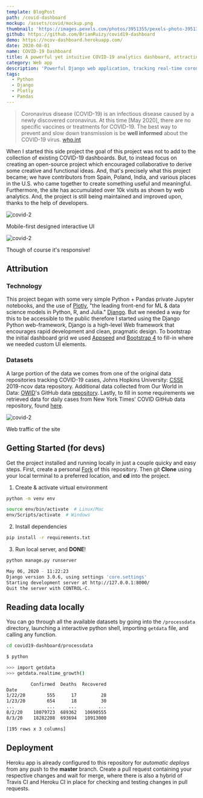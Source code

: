 ```yaml
---
template: BlogPost
path: /covid-dashboard
mockup: /assets/covid/mockup.png
thumbnail: 'https://images.pexels.com/photos/3951355/pexels-photo-3951355.jpeg?auto=compress&cs=tinysrgb&dpr=2&h=650&w=940'
github: https://github.com/BrianRuizy/covid19-dashboard
demo: https://ncov-dashboard.herokuapp.com/
date: 2020-08-01
name: COVID-19 Dashboard
title: A powerful yet intuitive COVID-19 analytics dashboard, attracting thousands of users.
category: Web app
description: 'Powerful Django web application, tracking real-time coronavirus cases, with an intuitive and clean UI/UX.'
tags:
  - Python
  - Django
  - Plotly
  - Pandas
---
```


> Coronavirus disease (COVID-19) is an infectious disease caused by a newly discovered coronavirus.
> At this time [May 2020], there are no specific vaccines or treatments for COVID-19. The best way to prevent and slow down transmission is be **well informed** about the COVID-19 virus. [who.int](https://www.who.int/health-topics/coronavirus#tab=tab_1)

When I started this side project the goal of this project was not to add to the collection of existing COVID-19 dashboards. But, to instead focus on creating an open-source project which encouraged  collaborative to derive some creative and functional ideas. And, that's precisely what this project became; we have contributors from Spain, Poland, India, and various places in the U.S. who came together to create something useful and meaningful. Furthermore, the site has accumulated over 10k visits as shown by web analytics. And, the project is still being maintained and improved upon, thanks to the help of developers.


![covid-2](/assets/covid/covid-dashboard-3-devices.png)
<figcaption>Mobile-first designed interactive UI</figcaption>

![covid-2](/assets/covid/covid-dashboard-tab.png)
<figcaption>Though of course it's responsive!</figcaption>

## Attribution

### Technology

This project began with some very simple Python + Pandas private Jupyter notebooks, and the use of [Plotly](https://plotly.com/), "the leading front-end for ML & data science models in Python, R, and Julia." [Django](https://www.djangoproject.com/). But we needed a way for this to be accessible to the public therefore I started using the Django Python web-framework, Django is a high-level Web framework that encourages rapid development and clean, pragmatic design. To bootstrap the initial dashboard grid we used [Appseed](https://appseed.us/) and [Bootstrap 4](https://getbootstrap.com/) to fill-in where we needed custom UI elements.

### Datasets

A large portion of the data we comes from one of the original data repositories tracking COVID-19 cases, Johns Hopkins University: [CSSE](https://github.com/CSSEGISandData/COVID-19) 2019-ncov data repository. Additional data collected from  Our World in Data: [OWID](https://ourworldindata.org/)'s GitHub data [repository](https://github.com/owid/covid-19-data/tree/master/public/data). Lastly, to fill in some requirements we retrieved data for daily cases from New York Times' COVID GitHub data repository, found [here](https://github.com/nytimes/covid-19-data).


![covid-2](/assets/covid/site-visits.png)
<figcaption>Web traffic of the site</figcaption>

## Getting Started (for devs)

Get the project installed and running locally in just a couple quicky and easy steps.
First, create a personal [Fork](https://github.com/login?return_to=%2FBrianRuizy%2Fcovid19-dashboard) of this repository. Then git **Clone** using your local terminal to a preferred location, and **cd** into the project.

1. Create & activate virtual environment

```bash
python -m venv env

source env/bin/activate  # Linux/Mac
env/Scripts/activate  # Windows
```

2. Install dependencies

```bash
pip install -r requirements.txt
```

3. Run local server, and **DONE**!

```bash
python manage.py runserver

May 06, 2020 - 11:22:23
Django version 3.0.6, using settings 'core.settings'
Starting development server at http://127.0.0.1:8000/
Quit the server with CONTROL-C.
```

## Reading data locally
You can go through all the available datasets by going into the `/processdata` directory, launching a interactive python shell, importing `getdata` file, and calling any function.

```bash
cd covid19-dashboard/processdata
```

```bash
$ python

>>> import getdata
>>> getdata.realtime_growth()

         Confirmed  Deaths  Recovered
Date
1/22/20        555      17         28
1/23/20        654      18         30
...            ...     ...        ...
8/2/20    18079723  689362   10690555
8/3/20    18282208  693694   10913000

[195 rows x 3 columns]
```

## Deployment

Heroku app is already configured to this repository for *automatic deploys* from any push to the **master** branch. Create a pull request containing your respective changes and wait for merge, where there is also a hybrid of Travis CI and Heroku CI in place for checking and testing changes in pull requests.